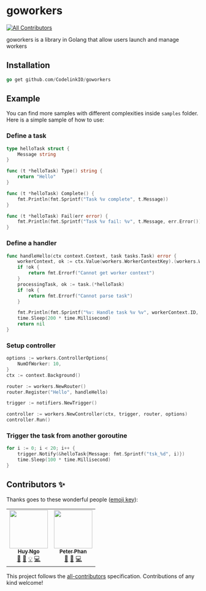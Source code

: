 # goworkers
<!-- ALL-CONTRIBUTORS-BADGE:START - Do not remove or modify this section -->
[![All Contributors](https://img.shields.io/badge/all_contributors-2-orange.svg?style=flat-square)](#contributors-)
<!-- ALL-CONTRIBUTORS-BADGE:END -->

goworkers is a library in Golang that allow users launch and manage workers


## Installation

```go
go get github.com/CodelinkIO/goworkers
```

## Example
You can find more samples with different complexities inside `samples` folder. Here is a simple sample of how to use:

### Define a task

```go
type helloTask struct {
	Message string
}

func (t *helloTask) Type() string {
	return "Hello"
}

func (t *helloTask) Complete() {
	fmt.Println(fmt.Sprintf("Task %v complete", t.Message))
}

func (t *helloTask) Fail(err error) {
	fmt.Println(fmt.Sprintf("Task %v fail: %v", t.Message, err.Error()))
}
```

### Define a handler

```go
func handleHello(ctx context.Context, task tasks.Task) error {
	workerContext, ok := ctx.Value(workers.WorkerContextKey).(workers.WorkerContext)
	if !ok {
		return fmt.Errorf("Cannot get worker context")
	}
	processingTask, ok := task.(*helloTask)
	if !ok {
		return fmt.Errorf("Cannot parse task")
	}

	fmt.Println(fmt.Sprintf("%v: Handle task %v %v", workerContext.ID, processingTask.Type(), processingTask.Message))
	time.Sleep(200 * time.Millisecond)
	return nil
}
```

### Setup controller

```go
options := workers.ControllerOptions{
    NumOfWorker: 10,
}
ctx := context.Background()

router := workers.NewRouter()
router.Register("Hello", handleHello)

trigger := notifiers.NewTrigger()

controller := workers.NewController(ctx, trigger, router, options)
controller.Run()
```

### Trigger the task from another goroutine

```go
for i := 0; i < 20; i++ {
    trigger.Notify(&helloTask{Message: fmt.Sprintf("tsk_%d", i)})
    time.Sleep(100 * time.Millisecond)
}
```
## Contributors ✨

Thanks goes to these wonderful people ([emoji key](https://allcontributors.org/docs/en/emoji-key)):

<!-- ALL-CONTRIBUTORS-LIST:START - Do not remove or modify this section -->
<!-- prettier-ignore-start -->
<!-- markdownlint-disable -->
<table>
  <tr>
    <td align="center"><a href="https://github.com/huynvk"><img src="https://avatars2.githubusercontent.com/u/15973503?v=4" width="100px;" alt=""/><br /><sub><b>Huy Ngo</b></sub></a><br /><a href="#ideas-huynvk" title="Ideas, Planning, & Feedback">🤔</a> <a href="https://github.com/CodeLinkIO/goworkers/pulls?q=is%3Apr+reviewed-by%3Ahuynvk" title="Reviewed Pull Requests">👀</a> <a href="#example-huynvk" title="Examples">💡</a> <a href="https://github.com/CodeLinkIO/goworkers/commits?author=huynvk" title="Code">💻</a></td>
    <td align="center"><a href="https://github.com/peterphan1996"><img src="https://avatars1.githubusercontent.com/u/28189578?v=4" width="100px;" alt=""/><br /><sub><b>Peter Phan</b></sub></a><br /><a href="#ideas-peterphan1996" title="Ideas, Planning, & Feedback">🤔</a> <a href="https://github.com/CodeLinkIO/goworkers/commits?author=peterphan1996" title="Documentation">📖</a> <a href="https://github.com/CodeLinkIO/goworkers/commits?author=peterphan1996" title="Code">💻</a></td>
  </tr>
</table>

<!-- markdownlint-enable -->
<!-- prettier-ignore-end -->
<!-- ALL-CONTRIBUTORS-LIST:END -->

This project follows the [all-contributors](https://github.com/all-contributors/all-contributors) specification. Contributions of any kind welcome!